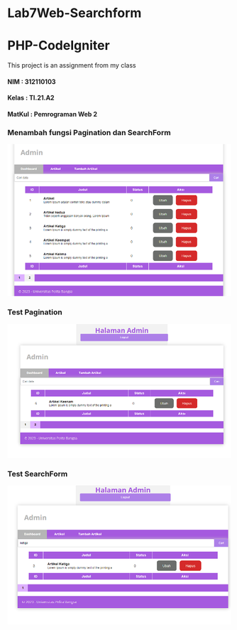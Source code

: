 # Lab7Web-Searchform

# PHP-CodeIgniter

This project is an assignment from my class
#### NIM : 312110103
#### Kelas : TI.21.A2
#### MatKul : Pemrograman Web 2

### Menambah fungsi Pagination dan SearchForm
![Gambar](img/1.png)

### Test Pagination
![Gambar](img/2.png)


### Test SearchForm
![Gambar](img/3.png)

